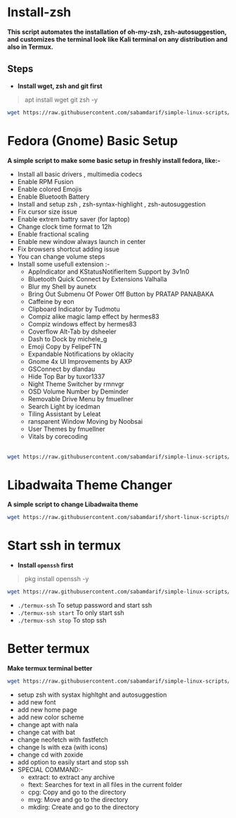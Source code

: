 # Install-zsh

<b>This script automates the installation of oh-my-zsh, zsh-autosuggestion, and customizes the terminal look like Kali terminal on any distribution and also in Termux.</b>

## Steps

- <b>Install wget, zsh and git first</b>
> apt install wget git zsh -y

```bash
wget https://raw.githubusercontent.com/sabamdarif/simple-linux-scripts/main/install-zsh.sh && bash install-zsh.sh
```
# Fedora (Gnome) Basic Setup

<b>A simple script to make some basic setup in freshly install fedora, like:-</b>
- Install all basic drivers , multimedia codecs 
- Enable RPM Fusion
- Enable colored Emojis 
- Enable Bluetooth Battery 
- Install and setup zsh , zsh-syntax-highlight , zsh-autosuggestion
- Fix cursor size issue 
- Enable extrem battry saver (for laptop)
- Change clock time format to 12h 
- Enable fractional scaling
- Enable new window always launch in center
- Fix browsers shortcut adding issue
- You can change volume steps
- Install some usefull extension :-
  - AppIndicator and KStatusNotifierItem Support by 3v1n0
  - Bluetooth Quick Connect by Extensions Valhalla
  - Blur my Shell by aunetx
  - Bring Out Submenu Of Power Off Button by PRATAP PANABAKA
  - Caffeine by eon
  - Clipboard Indicator by Tudmotu
  - Compiz alike magic lamp effect by hermes83
  - Compiz windows effect by hermes83
  - Coverflow Alt-Tab by dsheeler
  - Dash to Dock by michele_g
  - Emoji Copy by FelipeFTN
  - Expandable Notifications by oklacity
  - Gnome 4x UI Improvements by AXP
  - GSConnect by dlandau
  - Hide Top Bar by tuxor1337
  - Night Theme Switcher by rmnvgr
  - OSD Volume Number by Deminder
  - Removable Drive Menu by fmuellner
  - Search Light by icedman
  - Tiling Assistant by Leleat
  - ransparent Window Moving by Noobsai
  - User Themes by fmuellner
  - Vitals by corecoding
  <br>

```bash
wget https://raw.githubusercontent.com/sabamdarif/simple-linux-scripts/main/fedora-basic-setup.sh && bash fedora-basic-setup.sh
```

# Libadwaita Theme Changer

<b>A simple script to change Libadwaita theme</b>

```bash
wget https://raw.githubusercontent.com/sabamdarif/short-linux-scripts/main/libadwaita-theme-changer.sh && bash libadwaita-theme-changer.sh
```
# Start ssh in termux

- <b>Install `openssh` first</b>
> pkg install openssh -y

```bash
wget https://raw.githubusercontent.com/sabamdarif/simple-linux-scripts/main/termux-ssh && chmod +x termux-ssh && ./termux-ssh
```
- `./termux-ssh` To setup password and start ssh
- `./termux-ssh start` To only start ssh
- `./termux-ssh stop` To stop ssh

# Better termux

<b>Make termux terminal better</b>

```bash
wget https://raw.githubusercontent.com/sabamdarif/simple-linux-scripts/main/better-termux.sh && bash better-termux.sh
```
- setup zsh with systax highltght and autosuggestion
- add new font
- add new home page
- add new color scheme
- change apt with nala
- change cat with bat
- change neofetch with fastfetch
- change ls with eza (with icons)
- change cd with zoxide
- add option to easily start and stop ssh
- SPECIAL COMMAND:-
  - extract: to extract any archive
  - ftext:  Searches for text in all files in the current folder
  - cpg: Copy and go to the directory
  - mvg: Move and go to the directory
  - mkdirg: Create and go to the directory